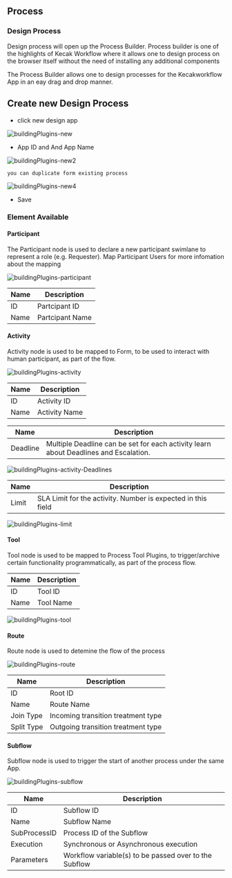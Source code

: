 ## Process ##

### Design Process ###

Design process will open up the Process Builder. Process builder is one of the highlights of Kecak Workflow
where it allows one to design process on the browser itself without the need of installing any additional components

The Process Builder allows one to design processes for the Kecakworkflow App in an eay drag and drop manner.

 

## Create new Design Process ##

- click new design app 

<img src="https://raw.githubusercontent.com/kinnara-digital-studio/kecak-workflow/master/docs/assets/buildingPlugins-new.png" alt="buildingPlugins-new" />

- App ID  and And App Name 

<img src="https://raw.githubusercontent.com/kinnara-digital-studio/kecak-workflow/master/docs/assets/buildingPlugins-new2.png" alt="buildingPlugins-new2" />

``` 
you can duplicate form existing process
```


<img src="https://raw.githubusercontent.com/kinnara-digital-studio/kecak-workflow/master/docs/assets/buildingPlugins-new4.png" alt="buildingPlugins-new4" />

- Save 

### Element Available ###

#### Participant ####

The Participant node is used to declare a new participant swimlane to represent a role (e.g. Requester). Map Participant Users for more infomation about the mapping 

<img src="https://raw.githubusercontent.com/kinnara-digital-studio/kecak-workflow/master/docs/assets/buildingPlugins-participant.png" alt="buildingPlugins-participant" />

| Name | Description |
|---|---|
| ID | Partcipant ID |
| Name | Partcipant Name |

#### Activity ####

Activity node is used to be mapped to Form, to be used to interact with human participant, as part of the flow. 

<img src="https://raw.githubusercontent.com/kinnara-digital-studio/kecak-workflow/master/docs/assets/buildingPlugins-activity.png" alt="buildingPlugins-activity" />

| Name | Description |
|---|---|
| ID | Activity ID |
| Name | Activity Name |

| Name | Description |
|---|---|
| Deadline | Multiple Deadline can be set for each activity learn about Deadlines and Escalation. |

<img src="https://raw.githubusercontent.com/kinnara-digital-studio/kecak-workflow/master/docs/assets/buildingPlugins-Deadlines.png" alt="buildingPlugins-activity-Deadlines" />

| Name | Description |
|---|---|
| Limit | SLA Limit for the activity. Number is expected in this field |

<img src="https://raw.githubusercontent.com/kinnara-digital-studio/kecak-workflow/master/docs/assets/buildingPlugins-limit.png" alt="buildingPlugins-limit" />

#### Tool ####

Tool node is used to be mapped to Process Tool Plugins, to trigger/archive certain functionality programmatically, as part of the process flow.

| Name | Description |
|---|---|
| ID | Tool ID |
| Name | Tool Name |

<img src="https://raw.githubusercontent.com/kinnara-digital-studio/kecak-workflow/master/docs/assets/buildingPlugins-tool.png" alt="buildingPlugins-tool" />

#### Route ####

Route node is used to detemine the flow of the process

<img src="https://raw.githubusercontent.com/kinnara-digital-studio/kecak-workflow/master/docs/assets/buildingPlugins-route.png" alt="buildingPlugins-route" />

| Name | Description |
|---|---|
| ID |Root ID |
| Name | Route Name |
| Join Type | Incoming transition treatment type |
| Split Type | Outgoing transition treatment type |

#### Subflow ####

Subflow node is used to trigger the start of another process under the same App.

<img src="https://raw.githubusercontent.com/kinnara-digital-studio/kecak-workflow/master/docs/assets/buildingPlugins-subflow.png" alt="buildingPlugins-subflow" />

| Name | Description |
|---|---|
| ID | Subflow ID |
| Name | Subflow Name|
| SubProcessID | Process ID of the Subflow |
| Execution | Synchronous or Asynchronous execution |
| Parameters | Workflow variable(s) to be passed over to the Subflow |




